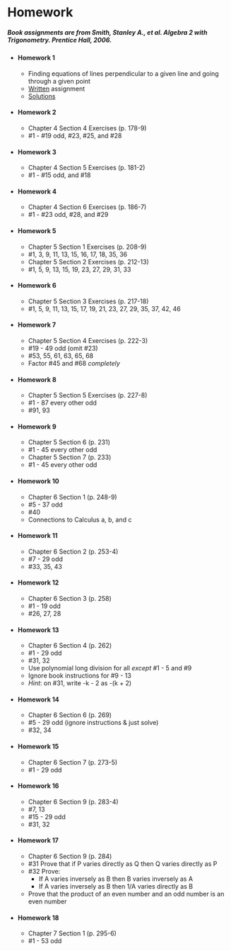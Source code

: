 # Homework

##### Book assignments are from Smith, Stanley A., et al. *Algebra 2 with Trigonometry.* Prentice Hall, 2006. 

- #### Homework 1
  - Finding equations of lines perpendicular to a given line and going through a given point
  - [Written](https://github.com/justinthompson593/Algebra2/blob/0a03c52714a2ce2d9e89a145d9290991ef982b9e/Homework/Homework1.pdf) assignment
  - [Solutions](https://github.com/justinthompson593/Algebra2/blob/4a70fc6a1d6c3699999895705b2c02e55daf1894/Homework/Homework1Solutions.pdf)
- #### Homework 2
  - Chapter 4 Section 4 Exercises (p. 178-9) 
  - #1 - #19 odd, #23, #25, and #28
- #### Homework 3
  - Chapter 4 Section 5 Exercises (p. 181-2)
  - #1 - #15 odd, and #18
- #### Homework 4
  - Chapter 4 Section 6 Exercises (p. 186-7)
  - #1 - #23 odd, #28, and #29
- #### Homework 5
  - Chapter 5 Section 1 Exercises (p. 208-9)
  - #1, 3, 9, 11, 13, 15, 16, 17, 18, 35, 36
  - Chapter 5 Section 2 Exercises (p. 212-13)
  - #1, 5, 9, 13, 15, 19, 23, 27, 29, 31, 33
- #### Homework 6
  - Chapter 5 Section 3 Exercises (p. 217-18) 
  - #1, 5, 9, 11, 13, 15, 17, 19, 21, 23, 27, 29, 35, 37, 42, 46
- #### Homework 7
  - Chapter 5 Section 4 Exercises (p. 222-3)
  - #19 - 49 odd (omit #23)
  - #53, 55, 61, 63, 65, 68
  - Factor #45 and #68 *completely*
- #### Homework 8
  - Chapter 5 Section 5 Exercises (p. 227-8)
  - #1 - 87 every other odd
  - #91, 93
- #### Homework 9
  - Chapter 5 Section 6 (p. 231)
  - #1 - 45 every other odd
  - Chapter 5 Section 7 (p. 233)
  - #1 - 45 every other odd
- #### Homework 10
  - Chapter 6 Section 1 (p. 248-9)
  - #5 - 37 odd
  - #40
  - Connections to Calculus a, b, and c
- #### Homework 11
  - Chapter 6 Section 2 (p. 253-4)
  - #7 - 29 odd
  - #33, 35, 43
- #### Homework 12
  - Chapter 6 Section 3 (p. 258) 
  - #1 - 19 odd
  - #26, 27, 28
- #### Homework 13
  - Chapter 6 Section 4 (p. 262)
  - #1 - 29 odd
  - #31, 32
  - Use polynomial long division for all *except* #1 - 5 and #9
  - Ignore book instructions for #9 - 13
  - *Hint*: on #31, write -k - 2 as -(k + 2)
- #### Homework 14
  - Chapter 6 Section 6 (p. 269)
  - #5 - 29 odd (ignore instructions & just solve)
  - #32, 34
- #### Homework 15
  - Chapter 6 Section 7 (p. 273-5)
  - #1 - 29 odd
- #### Homework 16
  - Chapter 6 Section 9 (p. 283-4)
  - #7, 13
  - #15 - 29 odd
  - #31, 32
- #### Homework 17
  - Chapter 6 Section 9 (p. 284)
  - #31 Prove that if P varies directly as Q then Q varies directly as P
  - #32 Prove:
    - If A varies inversely as B then B varies inversely as A
    - If A varies inversely as B then 1/A varies directly as B
  - Prove that the product of an even number and an odd number is an even number
- #### Homework 18
  - Chapter 7 Section 1 (p. 295-6)
  - #1 - 53 odd
